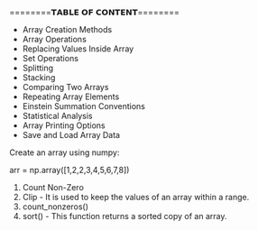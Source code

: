 ========𝗧𝗔𝗕𝗟𝗘 𝗢𝗙 𝗖𝗢𝗡𝗧𝗘𝗡𝗧========
- Array Creation Methods
- Array Operations
- Replacing Values Inside Array
- Set Operations
- Splitting
- Stacking
- Comparing Two Arrays
- Repeating Array Elements
- Einstein Summation Conventions
- Statistical Analysis
- Array Printing Options
- Save and Load Array Data

Create an array using numpy:

arr = np.array([1,2,2,3,4,5,6,7,8])


1. Count Non-Zero
2. Clip - It is used to keep the values of an array within a range.
3. count_nonzeros()
4. sort() - This function returns a sorted copy of an array.

